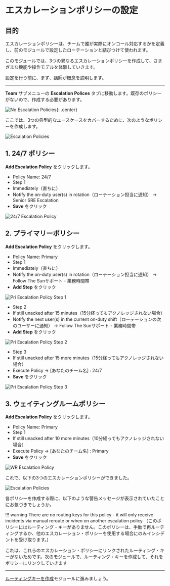 # エスカレーションポリシーの設定

## 目的

エスカレーションポリシーは、チームで誰が実際にオンコール対応するかを定義し、前のモジュールで設定したローテーションと結びつけて使われます。

このモジュールでは、3つの異なるエスカレーションポリシーを作成して、さまざまな機能や操作モデルを体験していきます。

設定を行う前に、まず、講師が概念を説明します。

---

**Team** サブメニューの **Escalation Polices** タブに移動します。既存のポリシーがないので、作成する必要があります。

![No Escalation Policies](../../images/oncall/no-escalation.png){: .center}

ここでは、3つの典型的なユースケースをカバーするために、次のようなポリシーを作成します。

![Escalation Policies](../../images/oncall/escalation-policies.png)

## 1. 24/7 ポリシー

**Add Escalation Policy** をクリックします。

* Policy Name: 24/7
* Step 1
* Immediately（直ちに）
* Notify the on-duty user(s) in rotation（ローテーション担当に通知） → Senior SRE Escalation
* **Save** をクリック

![24/7 Escalation Policy ](../../images/oncall/24-7-escalation-policy.png)

## 2. プライマリーポリシー

**Add Escalation Policy** をクリックします。

* Policy Name: Primary
* Step 1
* Immediately（直ちに）
* Notify the on-duty user(s) in rotation（ローテーション担当に通知） → Follow The Sunサポート - 業務時間帯
* **Add Step** をクリック

![Pri Escalation Policy Step 1](../../images/oncall/pri-escalation-policy-step-1.png)

* Step 2
* If still unacked after 15 minutes（15分経ってもアクノレッジされない場合）
* Notify the next user(s) in the current on-duty shift（ローテーションの次のユーザーに通知） → Follow The Sunサポート - 業務時間帯
* **Add Step** をクリック

![Pri Escalation Policy Step 2](../../images/oncall/pri-escalation-policy-step-2.png)

* Step 3
* If still unacked after 15 more minutes（15分経ってもアクノレッジされない場合）
* Execute Policy → [あなたのチーム名] : 24/7
* **Save** をクリック

![Pri Escalation Policy Step 3](../../images/oncall/pri-escalation-policy-step-3.png)

## 3. ウェイティングルームポリシー

**Add Escalation Policy** をクリックします。

* Policy Name: Primary
* Step 1
* If still unacked after 10 more minutes（10分経ってもアクノレッジされない場合）
* Execute Policy → [あなたのチーム名] : Primary
* **Save** をクリック

![WR Escalation Policy](../../images/oncall/wr-escalation-policy.png)

これで、以下の3つのエスカレーションポリシーができました。

![Escalation Policies](../../images/oncall/escalation-policies.png)

各ポリシーを作成する際に、以下のような警告メッセージが表示されていたことにお気づきでしょうか。

!!! warning
    There are no routing keys for this policy - it will only receive incidents via manual reroute or when on another escalation policy
    （このポリシーにはルーティング・キーがありません。このポリシーは、手動で再ルーティングするか、他のエスカレーション・ポリシーを使用する場合にのみインシデントを受け取ります。)

これは、これらのエスカレーション・ポリシーにリンクされたルーティング・キーがないためです。次のモジュールで、ルーティング・キーを作成して、それをポリシーにリンクしていきます

---
[ルーティングキーを作成](../routing/)モジュールに進みましょう。
